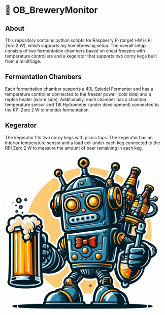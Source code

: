 # :beer: OB_BreweryMonitor
## About
This repository contains python scripts for Raspberry Pi (target HW is Pi Zero 2 W), which supports my homebrewing setup. The overall setup consists of two fermentation chambers based on chest freezers with temperature controllers and a kegerator that supports two corny kegs built from a minifridge.

## Fermentation Chambers
Each fermentation chamber supports a 40L Spiedel Fermenter and has a temperature controller connected to the freezer power (cold side) and a reptile heater (warm side). Additionally, each chamber has a chamber temperature sensor and Tilt Hydrometer (under development) connected to the RPI Zero 2 W to monitor fermentation.

## Kegerator
The kegerator fits two corny kegs with picnic taps. The kegerator has an interior temperature sensor and a load cell under each keg connected to the RPI Zero 2 W to measure the amount of beer remaining in each keg.

![OB](OstentatiousBrewingRobot.jpeg)

